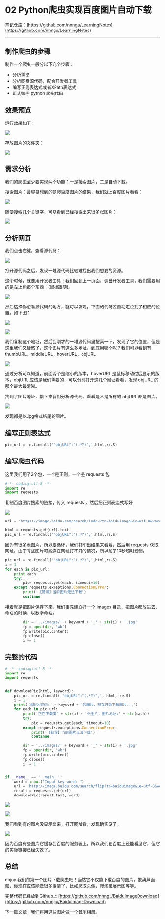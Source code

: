 # 02 Python爬虫实现百度图片自动下载

笔记仓库：[https://github.com/nnngu/LearningNotes](https://github.com/nnngu/LearningNotes)    

---

## 制作爬虫的步骤

制作一个爬虫一般分以下几个步骤：

* 分析需求
* 分析网页源代码，配合开发者工具
* 编写正则表达式或者XPath表达式
* 正式编写 python 爬虫代码

## 效果预览

运行效果如下：

![][1]

存放图片的文件夹：

![][2]

## 需求分析

我们的爬虫至少要实现两个功能：一是搜索图片，二是自动下载。

搜索图片：最容易想到的是爬百度图片的结果，我们就上百度图片看看：

![][3]

随便搜索几个关键字，可以看到已经搜索出来很多张图片：

![][4]

## 分析网页

我们点击右键，查看源代码：

![][5]

打开源代码之后，发现一堆源代码比较难找出我们想要的资源。

这个时候，就要用开发者工具！我们回到上一页面，调出开发者工具，我们需要用的是左上角那个东西：(鼠标跟随)。

![][6]

然后选择你想看源代码的地方，就可以发现，下面的代码区自动定位到了相应的位置。如下图：

![][7]

![][8]

我们复制这个地址，然后到刚才的一堆源代码里搜索一下，发现了它的位置，但是这里我们又疑惑了，这个图片有这么多地址，到底用哪个呢？我们可以看到有thumbURL，middleURL，hoverURL，objURL

![][9]

通过分析可以知道，前面两个是缩小的版本，hoverURL 是鼠标移动过后显示的版本，objURL 应该是我们需要的，可以分别打开这几个网址看看，发现 objURL 的那个最大最清晰。

找到了图片地址，接下来我们分析源代码。看看是不是所有的 objURL 都是图片。

![][10]

发现都是以.jpg格式结尾的图片。

## 编写正则表达式

```python
pic_url = re.findall('"objURL":"(.*?)",',html,re.S)
```

## 编写爬虫代码

这里我们用了2个包，一个是正则，一个是 requests 包

```python
#-*- coding:utf-8 -*-
import re
import requests
```

复制百度图片搜索的链接，传入 requests ，然后把正则表达式写好

![][11]

```python
url = 'https://image.baidu.com/search/index?tn=baiduimage&ie=utf-8&word=%E6%A0%97%E5%B1%B1%E6%9C%AA%E6%9D%A5%E5%A4%B4%E5%83%8F&ct=201326592&ic=0&lm=-1&width=&height=&v=index'

html = requests.get(url).text
pic_url = re.findall('"objURL":"(.*?)",',html,re.S)

```

因为有很多张图片，所以要循环，我们打印出结果来看看，然后用 requests 获取网址，由于有些图片可能存在网址打不开的情况，所以加了10秒超时控制。

```python
pic_url = re.findall('"objURL":"(.*?)",',html,re.S)
i = 1
for each in pic_url:
    print each
    try:
        pic= requests.get(each, timeout=10)
    except requests.exceptions.ConnectionError:
        print('【错误】当前图片无法下载')
        continue

```

接着就是把图片保存下来，我们事先建立好一个 images 目录，把图片都放进去，命名的时候，以数字命名。

```python
        dir = '../images/' + keyword + '_' + str(i) + '.jpg'
        fp = open(dir, 'wb')
        fp.write(pic.content)
        fp.close()
        i += 1
```

## 完整的代码

```python
# -*- coding:utf-8 -*-
import re
import requests


def dowmloadPic(html, keyword):
    pic_url = re.findall('"objURL":"(.*?)",', html, re.S)
    i = 1
    print('找到关键词:' + keyword + '的图片，现在开始下载图片...')
    for each in pic_url:
        print('正在下载第' + str(i) + '张图片，图片地址:' + str(each))
        try:
            pic = requests.get(each, timeout=10)
        except requests.exceptions.ConnectionError:
            print('【错误】当前图片无法下载')
            continue

        dir = '../images/' + keyword + '_' + str(i) + '.jpg'
        fp = open(dir, 'wb')
        fp.write(pic.content)
        fp.close()
        i += 1


if __name__ == '__main__':
    word = input("Input key word: ")
    url = 'http://image.baidu.com/search/flip?tn=baiduimage&ie=utf-8&word=' + word + '&ct=201326592&v=flip'
    result = requests.get(url)
    dowmloadPic(result.text, word)

```

![][12]

![][13]

我们看到有的图片没显示出来，打开网址看，发现确实没了。

![][14]

因为百度有些图片它缓存到百度的服务器上，所以我们在百度上还能看见它，但它的实际链接已经失效了。

## 总结

enjoy 我们的第一个图片下载爬虫吧！当然它不仅能下载百度的图片，依葫芦画瓢，你现在应该能做很多事情了，比如爬取头像，爬淘宝展示图等等。

完整代码已经放到Github上 [https://github.com/nnngu/BaiduImageDownload](https://github.com/nnngu/BaiduImageDownload)

下一篇文章，[我们将用这些图片做一个音乐相册](https://github.com/nnngu/LearningNotes/blob/master/React/04%20(%E9%A1%B9%E7%9B%AE)%20%E5%9F%BA%E4%BA%8E%20React%20+%20%20Webpack%20%E7%9A%84%E9%9F%B3%E4%B9%90%E7%9B%B8%E5%86%8C.md)。




  [1]: https://www.github.com/nnngu/FigureBed/raw/master/2018/2/3/1517624440357.jpg
  [2]: https://www.github.com/nnngu/FigureBed/raw/master/2018/2/3/1517624588214.jpg
  [3]: https://www.github.com/nnngu/FigureBed/raw/master/2018/2/3/1517624851741.jpg
  [4]: https://www.github.com/nnngu/FigureBed/raw/master/2018/2/3/1517625097976.jpg
  [5]: https://www.github.com/nnngu/FigureBed/raw/master/2018/2/3/1517625636570.jpg
  [6]: https://www.github.com/nnngu/FigureBed/raw/master/2018/2/3/1517626066422.jpg
  [7]: https://www.github.com/nnngu/FigureBed/raw/master/2018/2/3/1517626276983.jpg
  [8]: https://www.github.com/nnngu/FigureBed/raw/master/2018/2/3/1517626329451.jpg
  [9]: https://www.github.com/nnngu/FigureBed/raw/master/2018/2/3/1517626739154.jpg
  [10]: https://www.github.com/nnngu/FigureBed/raw/master/2018/2/3/1517627100214.jpg
  [11]: https://www.github.com/nnngu/FigureBed/raw/master/2018/2/3/1517627638515.jpg
  [12]: https://www.github.com/nnngu/FigureBed/raw/master/2018/2/3/1517629256979.jpg
  [13]: https://www.github.com/nnngu/FigureBed/raw/master/2018/2/3/1517629346426.jpg
  [14]: https://www.github.com/nnngu/FigureBed/raw/master/2018/2/3/1517629377850.jpg
